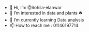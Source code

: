 - 👋 Hi, I’m @Sohila-elanwar
- 👀 I’m interested in data and plants ☘️ 
- 🌱 I’m currently learning Data analysis 
- 📫 How to reach me : 01146197714

<!---
Sohila-elanwar/Sohila-elanwar is a ✨ special ✨ repository because its `README.md` (this file) appears on your GitHub profile.
You can click the Preview link to take a look at your changes.
--->
